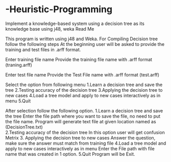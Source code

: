 # -Heuristic-Programming
 Implement a knowledge-based system using a decision tree as its knowledge base using  j48, weka
Read Me

This program is written using j48 and Weka.
For Compiling Decision tree follow the following steps
At the beginning user will be asked to provide the training and test files in .arff format. 

Enter training file name
Provide the training file name with .arff format (traning.arff)  

Enter test file name
Provide the Test File name with  .arff format (test.arff)


Select the option from following menu
1.Learn a decision tree and save the tree
2.Testing accuracy of the decision tree
3.Applying the decision tree to new cases
4.Load a tree model and apply to new cases interactively as in menu
5.Quit 

After selection follow the following option.
1.Learn a decision tree and save the tree
Enter the file path where you want to save the file, no need to put the file name. Program will generate text file at given location named as (DecisionTree.txt)   
2.Testing accuracy of the decision tree
In this option user will get confusion Metrix
3. Applying the decision tree to new cases
Answer the question, make sure the answer must match from training file
4.Load a tree model and apply to new cases interactively as in menu
Enter the File path with file name that was created in 1 option.
5.Quit 
Program will be Exit.
